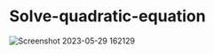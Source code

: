 
# Solve-quadratic-equation

![Screenshot 2023-05-29 162129](https://github.com/gonciarstef/Solve-quadratic-equation/assets/131298813/569ebd0c-b7cf-40cb-8da0-2944474fd876)
